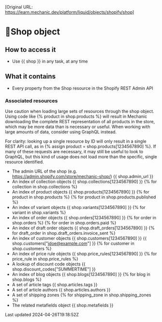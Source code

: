[Original URL: https://learn.mechanic.dev/platform/liquid/objects/shopify/shop]

# 💪Shop object

## How to access it

- Use {{ shop }} in any task, at any time

## What it contains

- Every property from the Shop resource in the Shopify REST Admin API

### Associated resources

Use caution when loading large sets of resources through the shop object. Using code like {% product in shop.products %} will result in Mechanic downloading the complete REST representation of all products in the store, which may be more data than is necessary or useful. When working with large amounts of data, consider using GraphQL instead.

For clarity: looking up a single resource by ID will only result in a single REST API call, as in {% assign product = shop.products[1234567890] %}. If many of these requests are necessary, it may still be useful to look to GraphQL, but this kind of usage does not load more than the specific, single resource identified.

- The admin URL of the shop (e.g. https://admin.shopify.com/store/mechanic-shop/) {{ shop.admin\_url }}
- An index of collection objects {{ shop.collections[1234567890] }} {% for collection in shop.collections %}
- An index of product objects {{ shop.products[1234567890] }} {% for product in shop.products %} {% for product in shop.products.published %}
- An index of variant objects {{ shop.variants[1234567890] }} {% for variant in shop.variants %}
- An index of order objects {{ shop.orders[1234567890] }} {% for order in shop.orders %} {% for order in shop.orders.paid %}
- An index of draft order objects {{ shop.draft\_orders[1234567890] }} {% for draft\_order in shop.draft\_orders.invoice\_sent %}
- An index of customer objects {{ shop.customers[1234567890] }} {{ shop.customers["jdoe@example.com"] }} {% for customer in shop.customers %}
- An index of price rule objects {{ shop.price\_rules[1234567890] }} {% for price\_rule in shop.price\_rules %}
- A lookup of discount code objects {{ shop.discount\_codes["SUMMERTIME"] }}
- An index of blog objects {{ shop.blogs[1234567890] }} {% for blog in shop.blogs %}
- A set of article tags {{ shop.articles.tags }}
- A set of article authors {{ shop.articles.authors }}
- A set of shipping zones {% for shipping\_zone in shop.shipping\_zones %}
- The related metafields object {{ shop.metafields }}

Last updated 2024-04-26T19:18:52Z